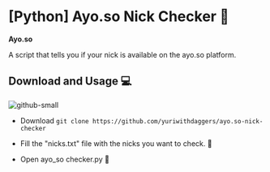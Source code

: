 # [Python] Ayo.so Nick Checker 🔌
**Ayo.so**

A script that tells you if your nick is available on the ayo.so platform.
## Download and Usage 💻 

![github-small](https://imgur.com/a/gGjzSo4)


- Download `git clone https://github.com/yuriwithdaggers/ayo.so-nick-checker`

- Fill the "nicks.txt" file with the nicks you want to check. 💬

- Open ayo_so checker.py 🤍




